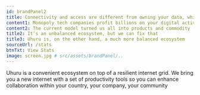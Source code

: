 ```yaml
---
id: brandPanel2
title: Connectivity and access are different from owning your data, which you don’t
content1: Monopoly tech companies profit billions on your digital activity because most of that activity is centrally hosted in a few servers based in developed countries
content2: The current model turned us all into products and commodity
title2: It’s an unbalanced ecosystem, but we can fix that
title3: Uhuru is, on the other hand, a much more balanced ecosystem
sourceUrl: /stats
btnTxt: View Stats
image: screen.jpg # src/assets/brandPanel/..
---
```


Uhuru is a convenient ecosystem on top of a resilient internet grid. We bring you a new internet with a set of productivity tools so you can enhance collaboration within your country, your company, your community